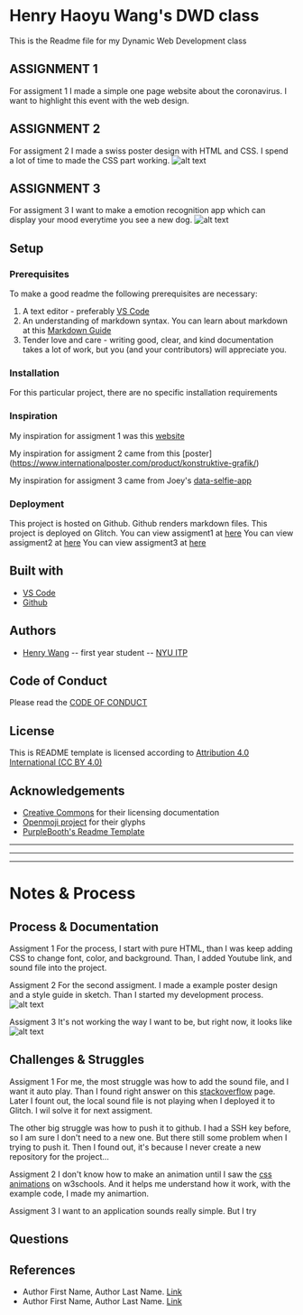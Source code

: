 <!-- Every README should start with an H1 -->
# Henry Haoyu Wang's DWD class
<!-- A one sentence description of the project or assignment -->
This is the Readme file for my Dynamic Web Development class

<!-- It is good practice to add an about or summary -->

## ASSIGNMENT 1 
For assigment 1 I made a simple one page website about the coronavirus. I want to highlight this event with the web design.

## ASSIGNMENT 2
For assigment 2 I made a swiss poster design with HTML and CSS. I spend a lot of time to made the CSS part working.
![alt text](https://github.com/henrywang95/DWD/blob/master/Assignment2/final_design.gif)

## ASSIGNMENT 3 
For assigment 3 I want to make a emotion recognition app which can display your mood everytime you see a new dog. 
 ![alt text](https://github.com/henrywang95/DWD/blob/master/Assignment3/sketch.JPG)
<!-- It is essential to describe how to set up your project -->
## Setup

<!-- Any knowledge or tools you will need before hand -->
### Prerequisites

To make a good readme the following prerequisites are necessary:
1. A text editor - preferably [VS Code](https://code.visualstudio.com/)
2. An understanding of markdown syntax. You can learn about markdown at this [Markdown Guide](https://www.markdownguide.org/getting-started/)
3. Tender love and care - writing good, clear, and kind documentation takes a lot of work, but you (and your contributors) will appreciate you. 

<!-- any installation needs should be defined -->
### Installation

For this particular project, there are no specific installation requirements

<!-- Write instructions on how to start working on your project -->
### Inspiration
My inspiration for assigment 1 was this [website](https://www.worldometers.info/coronavirus/)

My inspiration for assigment 2 came from this [poster] (https://www.internationalposter.com/product/konstruktive-grafik/) 

My inspiration for assigment 3 came from Joey's [data-selfie-app](https://github.com/joeyklee/data-selfie-app)

<!-- Notes about the deployment -->
### Deployment

This project is hosted on Github. Github renders markdown files.
This project is deployed on Glitch.
You can view assigment1 at [here](https://henrywang95-dwd.glitch.me/Assignment1/)
You can view assigment2 at [here](https://henrywang95-dwd.glitch.me/Assignment2/)
You can view assigment3 at [here](https://henrywang95-dwd.glitch.me/Assignment3/)


## Built with

* [VS Code](https://code.visualstudio.com/)
* [Github](https://github.com)

## Authors

* [Henry Wang](https://wangh.io) -- first year student -- [NYU ITP](https://itp.nyu.edu)

## Code of Conduct

Please read the [CODE OF CONDUCT](https://www.mozilla.org/en-US/about/governance/policies/participation/) 

## License

This is README template is licensed according to [Attribution 4.0 International (CC BY 4.0) ](https://creativecommons.org/licenses/by/4.0/)

<!-- thank and reference all the things that made your project happen -->
## Acknowledgements

* [Creative Commons](https://creativecommons.org/licenses/by/4.0/) for their licensing documentation
* [Openmoji project](https://www.openmoji.org/library/#search=notebook&emoji=1F4D4) for their glyphs
* [PurpleBooth's Readme Template](https://gist.github.com/PurpleBooth/109311bb0361f32d87a2)

***
***
***

<!-- For your assignments you might consider  -->
# Notes & Process

<!-- How you built this project - Include images, gifs, and notes here -->
## Process & Documentation
Assigment 1
For the process, I start with pure HTML, than I was keep adding CSS to change font, color, and background. 
Than, I added Youtube link, and sound file into the project.

Assigment 2
For the second assigment. I made a example poster design and a style guide in sketch. Than I started my development process.
![alt text](https://github.com/henrywang95/DWD/blob/master/Assignment2/design.png)

Assigment 3 
It's not working the way I want to be, but right now, it looks like 
![alt text](https://github.com/henrywang95/DWD/blob/master/Assignment3/process.png)

<!-- Any specific challenges or struggles documented -->
## Challenges & Struggles
Assigment 1
For me, the most struggle was how to add the sound file, and I want it auto play. Than I found right answer on this [stackoverflow](https://stackoverflow.com/questions/20179190/autoplay-an-audio-with-html5-embed-tag-while-the-player-is-invisible) page.
Later I fount out, the local sound file is not playing when I deployed it to Glitch. I wil solve it for next assigment.

The other big struggle was how to push it to github. I had a SSH key before, so I am sure I don't need to a new one. But there still some problem when I trying to push it. Then I found out, it's because I never create a new repository for the project...

Assigment 2
I don't know how to make an animation until I saw the [css animations](https://www.w3schools.com/css/css3_animations.asp) on w3schools. And it helps me understand how it work, with the example code, I made my animartion. 

Assigment 3
I want to an application sounds really simple. But I try 

<!-- Any questions you have -->
## Questions

<!-- References for resources and inspiration -->
## References

* Author First Name, Author Last Name. [Link]()
* Author First Name, Author Last Name. [Link]()
